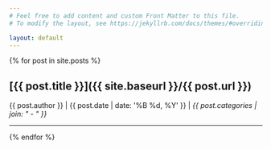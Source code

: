```yaml
---
# Feel free to add content and custom Front Matter to this file.
# To modify the layout, see https://jekyllrb.com/docs/themes/#overriding-theme-defaults

layout: default
---
```


{% for post in site.posts %}

## [{{ post.title }}]({{ site.baseurl }}/{{ post.url }})
  {{ post.author }} | {{ post.date | date: '%B %d, %Y' }} | <em>{{ post.categories | join: "</em> - <em>" }}</em>
  <hr>
{% endfor %}
